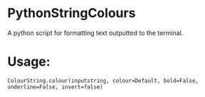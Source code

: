 # PythonStringColours
A python script for formatting text outputted to the terminal.

# Usage:
`ColourString.colour(inputstring, colour=Default, bold=False, underline=False, invert=false)`
